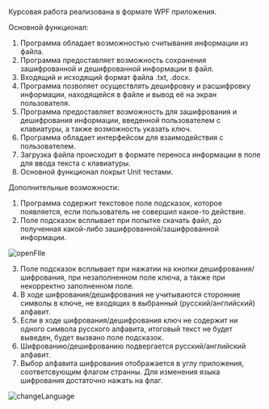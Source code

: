 Курсовая работа реализована в формате WPF приложения.

Основной функционал:
1. Программа обладает возможностью считывания информации из файла.
2. Программа предоставляет возможность сохранения зашифрованной и дешифрованной информации в файл.
3. Входящий и исходящий формат файла .txt, .docx.
4. Программа позволяет осуществлять дешифровку и расшифровку информации, находящейся в файле и вывод её на экран пользователя.
5. Программа предоставляет возможность для зашифрования и дешифрования информации, введенной пользователем с клавиатуры, а также возможность указать ключ.
6. Программа обладает интерфейсом для взаимодействия с пользователем.
7. Загрузка файла происходит в формате переноса информации в поле для ввода текста с клавиатуры.
8. Основной функционал покрыт Unit тестами.


Дополнительные возможности:
1. Программа содержит текстовое поле подсказок, которое появляется, если пользователь не совершил какое-то действие.
2. Поле подсказок всплывает при попытке скачать файл, до полученная какой-либо зашифрованной/зашифрованной информации.

![openFIle](https://user-images.githubusercontent.com/74231423/116739328-37537080-a9fc-11eb-9aa3-0ef552916922.gif) 

3. Поле подсказок всплывает при нажатии на кнопки дешифрования/шифрования, при незаполненном поле ключа, а также при некорректно заполненном поле.
4. В ходе шифрования/дешифрования не учитываются сторонние символы в ключе, не входящих в выбранный (русский/английский) алфавит.
5. Если в ходе шифрования/дешифрования ключ не содержит ни одного символа русского алфавита, итоговый текст не будет выведен, будет вызвано поле подсказок.
6. Шифрованию/дешифрованию подвергается русский/английский алфавит.
7. Выбор алфавита шифрования отображается в углу приложения, соответсвующим флагом странны. Для изменения языка шифрования достаточно нажать на флаг.

![changeLanguage](https://user-images.githubusercontent.com/74231423/116740256-6b7b6100-a9fd-11eb-8e30-07023230a70c.gif)
